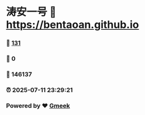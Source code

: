 # 涛安一号 :link: https://bentaoan.github.io 
### :page_facing_up: [131](https://bentaoan.github.io/tag.html) 
### :speech_balloon: 0 
### :hibiscus: 146137 
### :alarm_clock: 2025-07-11 23:29:21 
### Powered by :heart: [Gmeek](https://github.com/Meekdai/Gmeek)
